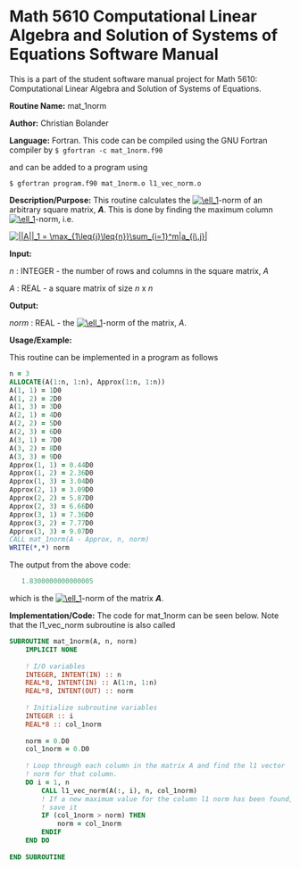 # Math 5610 Computational Linear Algebra and Solution of Systems of Equations Software Manual

This is a part of the student software manual project for Math 5610: Computational Linear Algebra and Solution of Systems of Equations. 

**Routine Name:**          mat_1norm

**Author:** Christian Bolander

**Language:** Fortran. This code can be compiled using the GNU Fortran compiler by
```$ gfortran -c mat_1norm.f90```

and can be added to a program using

```$ gfortran program.f90 mat_1norm.o l1_vec_norm.o ``` 

**Description/Purpose:** This routine calculates the <a href="https://www.codecogs.com/eqnedit.php?latex=\ell_1" target="_blank"><img src="https://latex.codecogs.com/gif.latex?\ell_1" title="\ell_1" /></a>-norm of an arbitrary square matrix, ***A***. This is done by finding the maximum column <a href="https://www.codecogs.com/eqnedit.php?latex=\ell_1" target="_blank"><img src="https://latex.codecogs.com/gif.latex?\ell_1" title="\ell_1" /></a>-norm, i.e.

<a href="https://www.codecogs.com/eqnedit.php?latex=||A||_1&space;=&space;\max_{1\leq{j}\leq{n}}\sum_{i=1}^m|a_{i\,j}|" target="_blank"><img src="https://latex.codecogs.com/gif.latex?||A||_1&space;=&space;\max_{1\leq{j}\leq{n}}\sum_{i=1}^m|a_{i\,j}|" title="||A||_1 = \max_{1\leq{j}\leq{n}}\sum_{i=1}^m|a_{i\,j}|" /></a>

**Input:**  

*n* : INTEGER - the number of rows and columns in the square matrix, *A*

*A* : REAL - a square matrix of size *n* x *n*

**Output:** 

*norm* : REAL - the <a href="https://www.codecogs.com/eqnedit.php?latex=\ell_1" target="_blank"><img src="https://latex.codecogs.com/gif.latex?\ell_1" title="\ell_1" /></a>-norm of the matrix, *A*.

**Usage/Example:**

This routine can be implemented in a program as follows

```fortran
n = 3
ALLOCATE(A(1:n, 1:n), Approx(1:n, 1:n))
A(1, 1) = 1D0
A(1, 2) = 2D0
A(1, 3) = 3D0
A(2, 1) = 4D0
A(2, 2) = 5D0
A(2, 3) = 6D0
A(3, 1) = 7D0
A(3, 2) = 8D0
A(3, 3) = 9D0
Approx(1, 1) = 0.44D0
Approx(1, 2) = 2.36D0
Approx(1, 3) = 3.04D0
Approx(2, 1) = 3.09D0
Approx(2, 2) = 5.87D0
Approx(2, 3) = 6.66D0
Approx(3, 1) = 7.36D0
Approx(3, 2) = 7.77D0
Approx(3, 3) = 9.07D0
CALL mat_1norm(A - Approx, n, norm)
WRITE(*,*) norm
```

The output from the above code:

```fortran
   1.8300000000000005       
```

which is the <a href="https://www.codecogs.com/eqnedit.php?latex=\ell_1" target="_blank"><img src="https://latex.codecogs.com/gif.latex?\ell_1" title="\ell_1" /></a>-norm of the matrix ***A***.

**Implementation/Code:** The code for mat_1norm can be seen below. Note that the l1_vec_norm subroutine is also called

```fortran
SUBROUTINE mat_1norm(A, n, norm)
	IMPLICIT NONE
	
	! I/O variables
	INTEGER, INTENT(IN) :: n
	REAL*8, INTENT(IN) :: A(1:n, 1:n)
	REAL*8, INTENT(OUT) :: norm
	
	! Initialize subroutine variables
	INTEGER :: i
	REAL*8 :: col_1norm
	
	norm = 0.D0
	col_1norm = 0.D0
	
	! Loop through each column in the matrix A and find the l1 vector
	! norm for that column.
	DO i = 1, n
		CALL l1_vec_norm(A(:, i), n, col_1norm)
		! If a new maximum value for the column l1 norm has been found,
		! save it
		IF (col_1norm > norm) THEN
			norm = col_1norm
		ENDIF
	END DO
	
END SUBROUTINE
```

